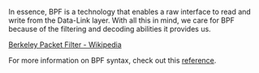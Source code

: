 
In essence, BPF is a technology that enables a raw interface to read and write from the Data-Link layer. With all this in mind, we care for BPF because of the filtering and decoding abilities it provides us.

[Berkeley Packet Filter - Wikipedia](https://en.wikipedia.org/wiki/Berkeley_Packet_Filter)

For more information on BPF syntax, check out this [reference](https://www.ibm.com/docs/en/qsip/7.4?topic=queries-berkeley-packet-filters).